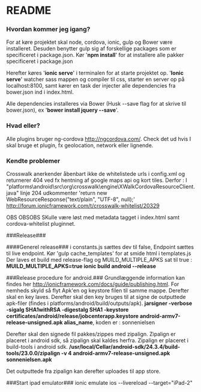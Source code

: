 # README #

### Hvordan kommer jeg igang? ###
For at køre projektet skal node, cordova, ionic, gulp og Bower være installeret. 
Desuden benytter gulp sig af forskellige packages som er specificeret i package.json. Kør '**npm install**' for at installere alle pakker specificeret i package.json

Herefter køres '**ionic serve**' i terminalen for at starte projektet op.
'**Ionic serve**'  watcher sass mappen og compiler til css, starter en server op på localhost:8100, samt kører en task der injecter alle dependencies fra bower.json ind i index.html.

Alle dependencies installeres via Bower (Husk --save flag for at skrive til bower.json), ex '**bower install jquery --save**'.

### Hvad eller? ###
Alle plugins bruger ng-cordova http://ngcordova.com/. Check det ud hvis I skal bruge et plugin, fx geolocation, network eller lignende.

### Kendte problemer ###
Crosswalk anerkender åbenbart ikke de whitelistede urls i config.xml og returnerer 404 ved fx hentning af google maps api og kort tiles. Derfor :
I \"platforms\android\src\org\crosswalk\engine\XWalkCordovaResourceClient.java" linje 204 udkommenter 'return new WebResourceResponse("text/plain", "UTF-8", null);' 
http://forum.ionicframework.com/t/crosswalk-whitelist/20329
 
OBS OBSOBS SKulle være løst med metadata tagget i index.html samt cordova-whitelist pluginnet.

###Release###

####Generel release###
i constants.js sættes dev til false, Endpoint sættes til live endpoint.
Kør 'gulp cache_templates' for at smide html i templates.js
Der laves et build med release-flag og MUILD_MULTIPLE_APKS sat til true : **MUILD_MULTIPLE_APKS=true ionic build android --release**


###Release procedure for android.###
Grundlæggende information kan findes her http://ionicframework.com/docs/guide/publishing.html.
For nemheds skyld så flyt Apk'en og keystore filen til samme mappe.
Derefter skal en key laves. Derefter skal den key bruges til at signe de outputtede apk-filer (findes i platforms/android/build/outputs/apk).
**jarsigner -verbose -sigalg SHA1withRSA -digestalg SHA1 -keystore certificates/android/release/jobcenterapp.keystore android-armv7-release-unsigned.apk alias_name**, koden er : sonnenielsen

Derefter skal den signede fil pakkes/zippes med zipalign. Zipalign er placeret i android sdk, så zipalign skal kaldes herfra. Zipalign er placeret i build-tools i android sdk.
**/usr/local/Cellar/android-sdk/24.3.4/build-tools/23.0.0/zipalign -v 4 android-armv7-release-unsigned.apk sonnenielsen.apk**

Det outputtede fra zipalign kan derefter uploades til app store.



###Start ipad emulator###
 ionic emulate ios --livereload --target="iPad-2"